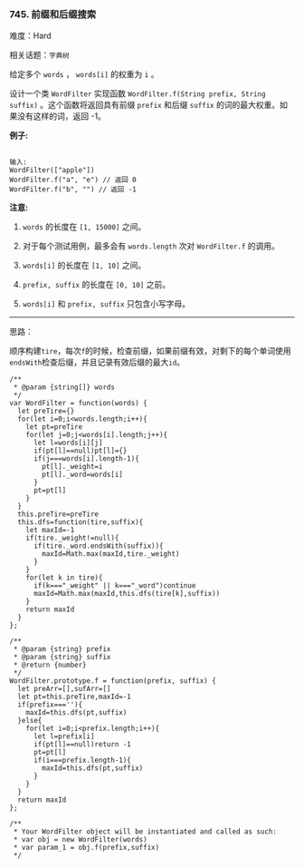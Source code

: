 ### 745. 前缀和后缀搜索

难度：Hard

相关话题：`字典树`

给定多个 `words` ， `words[i]` 的权重为 `i` 。



设计一个类 `WordFilter` 实现函数 `WordFilter.f(String prefix, String suffix)` 。这个函数将返回具有前缀 `prefix` 和后缀 `suffix` 的词的最大权重。如果没有这样的词，返回 -1。



**例子:** 



```

输入:
WordFilter(["apple"])
WordFilter.f("a", "e") // 返回 0
WordFilter.f("b", "") // 返回 -1
```


**注意:** 




1.  `words` 的长度在 `[1, 15000]` 之间。

2. 对于每个测试用例，最多会有 `words.length` 次对 `WordFilter.f` 的调用。

3.  `words[i]` 的长度在 `[1, 10]` 之间。

4.  `prefix, suffix` 的长度在 `[0, 10]` 之前。

5.  `words[i]` 和 `prefix, suffix` 只包含小写字母。






-----

思路：

顺序构建`tire`，每次`f`的时候，检查前缀，如果前缀有效，对剩下的每个单词使用`endsWith`检查后缀，并且记录有效后缀的最大`id`。

```
/**
 * @param {string[]} words
 */
var WordFilter = function(words) {
  let preTire={}
  for(let i=0;i<words.length;i++){
    let pt=preTire
    for(let j=0;j<words[i].length;j++){
      let l=words[i][j]
      if(pt[l]==null)pt[l]={}
      if(j===words[i].length-1){
        pt[l]._weight=i
        pt[l]._word=words[i]
      }
      pt=pt[l]
    } 
  }
  this.preTire=preTire
  this.dfs=function(tire,suffix){
    let maxId=-1
    if(tire._weight!=null){
      if(tire._word.endsWith(suffix)){
        maxId=Math.max(maxId,tire._weight)
      }
    }
    for(let k in tire){
      if(k==="_weight" || k==="_word")continue
      maxId=Math.max(maxId,this.dfs(tire[k],suffix))
    }
    return maxId
  }
};

/** 
 * @param {string} prefix 
 * @param {string} suffix
 * @return {number}
 */
WordFilter.prototype.f = function(prefix, suffix) {
  let preArr=[],sufArr=[]
  let pt=this.preTire,maxId=-1
  if(prefix===''){
    maxId=this.dfs(pt,suffix)
  }else{
    for(let i=0;i<prefix.length;i++){
      let l=prefix[i]
      if(pt[l]==null)return -1
      pt=pt[l]
      if(i===prefix.length-1){
        maxId=this.dfs(pt,suffix)
      }
    }    
  }
  return maxId
};

/** 
 * Your WordFilter object will be instantiated and called as such:
 * var obj = new WordFilter(words)
 * var param_1 = obj.f(prefix,suffix)
 */
```

